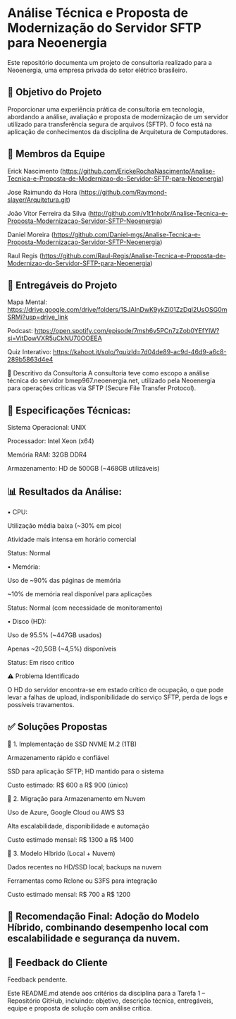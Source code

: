# Análise Técnica e Proposta de Modernização do Servidor SFTP para Neoenergia
Este repositório documenta um projeto de consultoria realizado para a Neoenergia, uma empresa privada do setor elétrico brasileiro.

## 🎯 Objetivo do Projeto
Proporcionar uma experiência prática de consultoria em tecnologia, abordando a análise, avaliação e proposta de modernização de um servidor utilizado para transferência segura de arquivos (SFTP). O foco está na aplicação de conhecimentos da disciplina de Arquitetura de Computadores.

## 👥 Membros da Equipe
Erick Nascimento (https://github.com/ErickeRochaNascimento/Analise-Tecnica-e-Proposta-de-Modernizao-do-Servidor-SFTP-para-Neoenergia)

Jose Raimundo da Hora (https://github.com/Raymond-slayer/Arquitetura.git)

João Vitor Ferreira da Silva (http://github.com/v1t1nhobr/Analise-Tecnica-e-Proposta-Modernizacao-Servidor-SFTP-Neoenergia)

Daniel Moreira (https://github.com/Daniel-mgs/Analise-Tecnica-e-Proposta-Modernizacao-Servidor-SFTP-Neoenergia)

Raul Regis (https://github.com/Raul-Regis/Analise-Tecnica-e-Proposta-de-Modernizao-do-Servidor-SFTP-para-Neoenergia)

## 📁 Entregáveis do Projeto
Mapa Mental: https://drive.google.com/drive/folders/1SJAlnDwK9ykZi01ZzDql2UsOSG0mSRMi?usp=drive_link

Podcast: https://open.spotify.com/episode/7msh6v5PCn7zZob0YEfYlW?si=VitDowVXR5uCkNU70OOEEA

Quiz Interativo: https://kahoot.it/solo/?quizId=7d04de89-ac9d-46d9-a6c8-289b5863d4e4

🧩 Descritivo da Consultoria
A consultoria teve como escopo a análise técnica do servidor bmep967.neoenergia.net, utilizado pela Neoenergia para operações críticas via SFTP (Secure File Transfer Protocol).

## 🔧 Especificações Técnicas:

Sistema Operacional: UNIX

Processador: Intel Xeon (x64)

Memória RAM: 32GB DDR4

Armazenamento: HD de 500GB (~468GB utilizáveis)

## 📊 Resultados da Análise:

• CPU:

Utilização média baixa (~30% em pico)

Atividade mais intensa em horário comercial

Status: Normal

• Memória:

Uso de ~90% das páginas de memória

~10% de memória real disponível para aplicações

Status: Normal (com necessidade de monitoramento)

• Disco (HD):

Uso de 95.5% (~447GB usados)

Apenas ~20,5GB (~4,5%) disponíveis

Status: Em risco crítico

⚠️ Problema Identificado

O HD do servidor encontra-se em estado crítico de ocupação, o que pode levar a falhas de upload, indisponibilidade do serviço SFTP, perda de logs e possíveis travamentos.

## ✅ Soluções Propostas

🔹 1. Implementação de SSD NVME M.2 (1TB)

Armazenamento rápido e confiável

SSD para aplicação SFTP; HD mantido para o sistema

Custo estimado: R$ 600 a R$ 900 (único)

🔹 2. Migração para Armazenamento em Nuvem

Uso de Azure, Google Cloud ou AWS S3

Alta escalabilidade, disponibilidade e automação

Custo estimado mensal: R$ 1300 a R$ 1400

🔹 3. Modelo Híbrido (Local + Nuvem)

Dados recentes no HD/SSD local; backups na nuvem

Ferramentas como Rclone ou S3FS para integração

Custo estimado mensal: R$ 700 a R$ 1200

## 📌 Recomendação Final: Adoção do Modelo Híbrido, combinando desempenho local com escalabilidade e segurança da nuvem.

## 📝 Feedback do Cliente

Feedback pendente.

Este README.md atende aos critérios da disciplina para a Tarefa 1 – Repositório GitHub, incluindo: objetivo, descrição técnica, entregáveis, equipe e proposta de solução com análise crítica.
